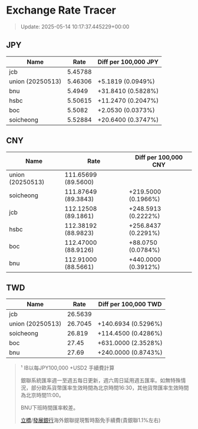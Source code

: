 # Exchange Rate Tracer

> Update: 2025-05-14 10:17:37.445229+00:00

## JPY

| Name             |    Rate | Diff per 100,000 JPY   |
|------------------|---------|------------------------|
| jcb              | 5.45788 |                        |
| union (20250513) | 5.46306 | +5.1819 (0.0949%)      |
| bnu              | 5.4949  | +31.8410 (0.5828%)     |
| hsbc             | 5.50615 | +11.2470 (0.2047%)     |
| boc              | 5.5082  | +2.0530 (0.0373%)      |
| soicheong        | 5.52884 | +20.6400 (0.3747%)     |

## CNY

| Name             | Rate                | Diff per 100,000 CNY   |
|------------------|---------------------|------------------------|
| union (20250513) | 111.65699	(89.5600) |                        |
| soicheong        | 111.87649	(89.3843) | +219.5000 (0.1966%)    |
| jcb              | 112.12508	(89.1861) | +248.5913 (0.2222%)    |
| hsbc             | 112.38192	(88.9823) | +256.8437 (0.2291%)    |
| boc              | 112.47000	(88.9126) | +88.0750 (0.0784%)     |
| bnu              | 112.91000	(88.5661) | +440.0000 (0.3912%)    |

## TWD

| Name             |    Rate | Diff per 100,000 TWD   |
|------------------|---------|------------------------|
| jcb              | 26.5639 |                        |
| union (20250513) | 26.7045 | +140.6934 (0.5296%)    |
| soicheong        | 26.819  | +114.4500 (0.4286%)    |
| boc              | 27.45   | +631.0000 (2.3528%)    |
| bnu              | 27.69   | +240.0000 (0.8743%)    |


> ¹ IB以每JPY100,000 +USD2 手續費計算
>
> 銀聯系統匯率週一至週五每日更新，週六周日延用週五匯率。如無特殊情況，部分歐系貨幣匯率生效時間為北京時間16:30，其他貨幣匯率生效時間為北京時間11:00。
>
> BNU下班時間匯率較差。
>
> [立橋](https://www.wlbank.com.mo/uploads/ueditor/file/20181211/1544536513900230.pdf)/[發展銀行](https://www.mdb.com.mo/Service_Charges_20230728.pdf)海外銀聯提現暫時豁免手續費(貴銀聯1.1%左右)

